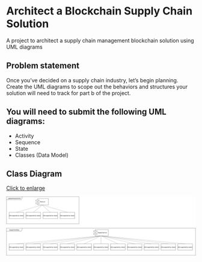 # Architect a Blockchain Supply Chain Solution
A project to architect a supply chain management blockchain solution using UML diagrams

## Problem statement
Once you’ve decided on a supply chain industry, let’s begin planning. Create the UML diagrams to scope out the behaviors and structures your solution will need to track for part b of the project.

## You will need to submit the following UML diagrams:
- Activity
- Sequence
- State
- Classes (Data Model)

## Class Diagram
<a href="https://github.com/jaydeepw/nanodegree-blockchain-project6-architect-blockchain/blob/master/images/class-diag.png?raw=true">Click to enlarge</a>

<img src="./images/class-diag.svg"
     alt="Class diagram" />
